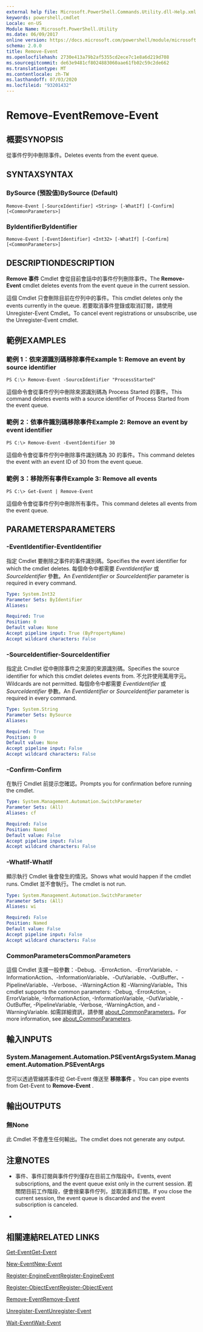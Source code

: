 ```yaml
---
external help file: Microsoft.PowerShell.Commands.Utility.dll-Help.xml
keywords: powershell,cmdlet
Locale: en-US
Module Name: Microsoft.PowerShell.Utility
ms.date: 06/09/2017
online version: https://docs.microsoft.com/powershell/module/microsoft.powershell.utility/remove-event?view=powershell-7&WT.mc_id=ps-gethelp
schema: 2.0.0
title: Remove-Event
ms.openlocfilehash: 2730e413a79b2af5355cd2ece7c1e8a6d219d708
ms.sourcegitcommit: de63e9481cf8024883060aae61fb02c59c2de662
ms.translationtype: MT
ms.contentlocale: zh-TW
ms.lasthandoff: 07/03/2020
ms.locfileid: "93201432"
---
```

# <span data-ttu-id="f3c29-103">Remove-Event</span><span class="sxs-lookup"><span data-stu-id="f3c29-103">Remove-Event</span></span>

## <span data-ttu-id="f3c29-104">概要</span><span class="sxs-lookup"><span data-stu-id="f3c29-104">SYNOPSIS</span></span>
<span data-ttu-id="f3c29-105">從事件佇列中刪除事件。</span><span class="sxs-lookup"><span data-stu-id="f3c29-105">Deletes events from the event queue.</span></span>

## <span data-ttu-id="f3c29-106">SYNTAX</span><span class="sxs-lookup"><span data-stu-id="f3c29-106">SYNTAX</span></span>

### <span data-ttu-id="f3c29-107">BySource (預設值)</span><span class="sxs-lookup"><span data-stu-id="f3c29-107">BySource (Default)</span></span>

```
Remove-Event [-SourceIdentifier] <String> [-WhatIf] [-Confirm] [<CommonParameters>]
```

### <span data-ttu-id="f3c29-108">ByIdentifier</span><span class="sxs-lookup"><span data-stu-id="f3c29-108">ByIdentifier</span></span>

```
Remove-Event [-EventIdentifier] <Int32> [-WhatIf] [-Confirm] [<CommonParameters>]
```

## <span data-ttu-id="f3c29-109">DESCRIPTION</span><span class="sxs-lookup"><span data-stu-id="f3c29-109">DESCRIPTION</span></span>
<span data-ttu-id="f3c29-110">**Remove 事件** Cmdlet 會從目前會話中的事件佇列刪除事件。</span><span class="sxs-lookup"><span data-stu-id="f3c29-110">The **Remove-Event** cmdlet deletes events from the event queue in the current session.</span></span>

<span data-ttu-id="f3c29-111">這個 Cmdlet 只會刪除目前在佇列中的事件。</span><span class="sxs-lookup"><span data-stu-id="f3c29-111">This cmdlet deletes only the events currently in the queue.</span></span>
<span data-ttu-id="f3c29-112">若要取消事件登錄或取消訂閱，請使用 Unregister-Event Cmdlet。</span><span class="sxs-lookup"><span data-stu-id="f3c29-112">To cancel event registrations or unsubscribe, use the Unregister-Event cmdlet.</span></span>

## <span data-ttu-id="f3c29-113">範例</span><span class="sxs-lookup"><span data-stu-id="f3c29-113">EXAMPLES</span></span>

### <span data-ttu-id="f3c29-114">範例 1︰依來源識別碼移除事件</span><span class="sxs-lookup"><span data-stu-id="f3c29-114">Example 1: Remove an event by source identifier</span></span>

```
PS C:\> Remove-Event -SourceIdentifier "ProcessStarted"
```

<span data-ttu-id="f3c29-115">這個命令會從事件佇列中刪除來源識別碼為 Process Started 的事件。</span><span class="sxs-lookup"><span data-stu-id="f3c29-115">This command deletes events with a source identifier of Process Started from the event queue.</span></span>

### <span data-ttu-id="f3c29-116">範例 2︰依事件識別碼移除事件</span><span class="sxs-lookup"><span data-stu-id="f3c29-116">Example 2: Remove an event by event identifier</span></span>

```
PS C:\> Remove-Event -EventIdentifier 30
```

<span data-ttu-id="f3c29-117">這個命令會從事件佇列中刪除事件識別碼為 30 的事件。</span><span class="sxs-lookup"><span data-stu-id="f3c29-117">This command deletes the event with an event ID of 30 from the event queue.</span></span>

### <span data-ttu-id="f3c29-118">範例 3：移除所有事件</span><span class="sxs-lookup"><span data-stu-id="f3c29-118">Example 3: Remove all events</span></span>

```
PS C:\> Get-Event | Remove-Event
```

<span data-ttu-id="f3c29-119">這個命令會從事件佇列中刪除所有事件。</span><span class="sxs-lookup"><span data-stu-id="f3c29-119">This command deletes all events from the event queue.</span></span>

## <span data-ttu-id="f3c29-120">PARAMETERS</span><span class="sxs-lookup"><span data-stu-id="f3c29-120">PARAMETERS</span></span>

### <span data-ttu-id="f3c29-121">-EventIdentifier</span><span class="sxs-lookup"><span data-stu-id="f3c29-121">-EventIdentifier</span></span>
<span data-ttu-id="f3c29-122">指定 Cmdlet 要刪除之事件的事件識別碼。</span><span class="sxs-lookup"><span data-stu-id="f3c29-122">Specifies the event identifier for which the cmdlet deletes.</span></span>
<span data-ttu-id="f3c29-123">每個命令中都需要 *EventIdentifier* 或 *SourceIdentifier* 參數。</span><span class="sxs-lookup"><span data-stu-id="f3c29-123">An *EventIdentifier* or *SourceIdentifier* parameter is required in every command.</span></span>

```yaml
Type: System.Int32
Parameter Sets: ByIdentifier
Aliases:

Required: True
Position: 0
Default value: None
Accept pipeline input: True (ByPropertyName)
Accept wildcard characters: False
```

### <span data-ttu-id="f3c29-124">-SourceIdentifier</span><span class="sxs-lookup"><span data-stu-id="f3c29-124">-SourceIdentifier</span></span>
<span data-ttu-id="f3c29-125">指定此 Cmdlet 從中刪除事件之來源的來源識別碼。</span><span class="sxs-lookup"><span data-stu-id="f3c29-125">Specifies the source identifier for which this cmdlet deletes events from.</span></span>
<span data-ttu-id="f3c29-126">不允許使用萬用字元。</span><span class="sxs-lookup"><span data-stu-id="f3c29-126">Wildcards are not permitted.</span></span>
<span data-ttu-id="f3c29-127">每個命令中都需要 *EventIdentifier* 或 *SourceIdentifier* 參數。</span><span class="sxs-lookup"><span data-stu-id="f3c29-127">An *EventIdentifier* or *SourceIdentifier* parameter is required in every command.</span></span>

```yaml
Type: System.String
Parameter Sets: BySource
Aliases:

Required: True
Position: 0
Default value: None
Accept pipeline input: False
Accept wildcard characters: False
```

### <span data-ttu-id="f3c29-128">-Confirm</span><span class="sxs-lookup"><span data-stu-id="f3c29-128">-Confirm</span></span>
<span data-ttu-id="f3c29-129">在執行 Cmdlet 前提示您確認。</span><span class="sxs-lookup"><span data-stu-id="f3c29-129">Prompts you for confirmation before running the cmdlet.</span></span>

```yaml
Type: System.Management.Automation.SwitchParameter
Parameter Sets: (All)
Aliases: cf

Required: False
Position: Named
Default value: False
Accept pipeline input: False
Accept wildcard characters: False
```

### <span data-ttu-id="f3c29-130">-WhatIf</span><span class="sxs-lookup"><span data-stu-id="f3c29-130">-WhatIf</span></span>
<span data-ttu-id="f3c29-131">顯示執行 Cmdlet 後會發生的情況。</span><span class="sxs-lookup"><span data-stu-id="f3c29-131">Shows what would happen if the cmdlet runs.</span></span>
<span data-ttu-id="f3c29-132">Cmdlet 並不會執行。</span><span class="sxs-lookup"><span data-stu-id="f3c29-132">The cmdlet is not run.</span></span>

```yaml
Type: System.Management.Automation.SwitchParameter
Parameter Sets: (All)
Aliases: wi

Required: False
Position: Named
Default value: False
Accept pipeline input: False
Accept wildcard characters: False
```

### <span data-ttu-id="f3c29-133">CommonParameters</span><span class="sxs-lookup"><span data-stu-id="f3c29-133">CommonParameters</span></span>
<span data-ttu-id="f3c29-134">這個 Cmdlet 支援一般參數：-Debug、-ErrorAction、-ErrorVariable、-InformationAction、-InformationVariable、-OutVariable、-OutBuffer、-PipelineVariable、-Verbose、-WarningAction 和 -WarningVariable。</span><span class="sxs-lookup"><span data-stu-id="f3c29-134">This cmdlet supports the common parameters: -Debug, -ErrorAction, -ErrorVariable, -InformationAction, -InformationVariable, -OutVariable, -OutBuffer, -PipelineVariable, -Verbose, -WarningAction, and -WarningVariable.</span></span> <span data-ttu-id="f3c29-135">如需詳細資訊，請參閱 [about_CommonParameters](https://go.microsoft.com/fwlink/?LinkID=113216)。</span><span class="sxs-lookup"><span data-stu-id="f3c29-135">For more information, see [about_CommonParameters](https://go.microsoft.com/fwlink/?LinkID=113216).</span></span>

## <span data-ttu-id="f3c29-136">輸入</span><span class="sxs-lookup"><span data-stu-id="f3c29-136">INPUTS</span></span>

### <span data-ttu-id="f3c29-137">System.Management.Automation.PSEventArgs</span><span class="sxs-lookup"><span data-stu-id="f3c29-137">System.Management.Automation.PSEventArgs</span></span>
<span data-ttu-id="f3c29-138">您可以透過管線將事件從 Get-Event 傳送至 **移除事件** 。</span><span class="sxs-lookup"><span data-stu-id="f3c29-138">You can pipe events from Get-Event to **Remove-Event** .</span></span>

## <span data-ttu-id="f3c29-139">輸出</span><span class="sxs-lookup"><span data-stu-id="f3c29-139">OUTPUTS</span></span>

### <span data-ttu-id="f3c29-140">無</span><span class="sxs-lookup"><span data-stu-id="f3c29-140">None</span></span>
<span data-ttu-id="f3c29-141">此 Cmdlet 不會產生任何輸出。</span><span class="sxs-lookup"><span data-stu-id="f3c29-141">The cmdlet does not generate any output.</span></span>

## <span data-ttu-id="f3c29-142">注意</span><span class="sxs-lookup"><span data-stu-id="f3c29-142">NOTES</span></span>

* <span data-ttu-id="f3c29-143">事件、事件訂閱與事件佇列僅存在目前工作階段中。</span><span class="sxs-lookup"><span data-stu-id="f3c29-143">Events, event subscriptions, and the event queue exist only in the current session.</span></span> <span data-ttu-id="f3c29-144">若關閉目前工作階段，便會捨棄事件佇列，並取消事件訂閱。</span><span class="sxs-lookup"><span data-stu-id="f3c29-144">If you close the current session, the event queue is discarded and the event subscription is canceled.</span></span>

*

## <span data-ttu-id="f3c29-145">相關連結</span><span class="sxs-lookup"><span data-stu-id="f3c29-145">RELATED LINKS</span></span>

[<span data-ttu-id="f3c29-146">Get-Event</span><span class="sxs-lookup"><span data-stu-id="f3c29-146">Get-Event</span></span>](Get-Event.md)

[<span data-ttu-id="f3c29-147">New-Event</span><span class="sxs-lookup"><span data-stu-id="f3c29-147">New-Event</span></span>](New-Event.md)

[<span data-ttu-id="f3c29-148">Register-EngineEvent</span><span class="sxs-lookup"><span data-stu-id="f3c29-148">Register-EngineEvent</span></span>](Register-EngineEvent.md)

[<span data-ttu-id="f3c29-149">Register-ObjectEvent</span><span class="sxs-lookup"><span data-stu-id="f3c29-149">Register-ObjectEvent</span></span>](Register-ObjectEvent.md)

[<span data-ttu-id="f3c29-150">Remove-Event</span><span class="sxs-lookup"><span data-stu-id="f3c29-150">Remove-Event</span></span>](Remove-Event.md)

[<span data-ttu-id="f3c29-151">Unregister-Event</span><span class="sxs-lookup"><span data-stu-id="f3c29-151">Unregister-Event</span></span>](Unregister-Event.md)

[<span data-ttu-id="f3c29-152">Wait-Event</span><span class="sxs-lookup"><span data-stu-id="f3c29-152">Wait-Event</span></span>](Wait-Event.md)
